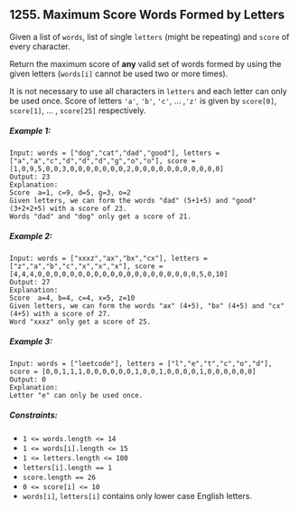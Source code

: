 ## 1255. Maximum Score Words Formed by Letters

Given a list of ```words```, list of  single ```letters``` (might be repeating) and ```score``` of every character.

Return the maximum score of **any** valid set of words formed by using the given letters (```words[i]``` cannot be used two or more times).

It is not necessary to use all characters in ```letters``` and each letter can only be used once. Score of letters ```'a'```, ```'b'```, ```'c'```, ... ,```'z'``` is given by ```score[0]```, ```score[1]```, ... , ```score[25]``` respectively.

##### Example 1:
```
Input: words = ["dog","cat","dad","good"], letters = ["a","a","c","d","d","d","g","o","o"], score = [1,0,9,5,0,0,3,0,0,0,0,0,0,0,2,0,0,0,0,0,0,0,0,0,0,0]
Output: 23
Explanation:
Score  a=1, c=9, d=5, g=3, o=2
Given letters, we can form the words "dad" (5+1+5) and "good" (3+2+2+5) with a score of 23.
Words "dad" and "dog" only get a score of 21.
```
##### Example 2:
```
Input: words = ["xxxz","ax","bx","cx"], letters = ["z","a","b","c","x","x","x"], score = [4,4,4,0,0,0,0,0,0,0,0,0,0,0,0,0,0,0,0,0,0,0,0,5,0,10]
Output: 27
Explanation:
Score  a=4, b=4, c=4, x=5, z=10
Given letters, we can form the words "ax" (4+5), "bx" (4+5) and "cx" (4+5) with a score of 27.
Word "xxxz" only get a score of 25.
```
##### Example 3:
```
Input: words = ["leetcode"], letters = ["l","e","t","c","o","d"], score = [0,0,1,1,1,0,0,0,0,0,0,1,0,0,1,0,0,0,0,1,0,0,0,0,0,0]
Output: 0
Explanation:
Letter "e" can only be used once.
```

##### Constraints:

* ```1 <= words.length <= 14```
* ```1 <= words[i].length <= 15```
* ```1 <= letters.length <= 100```
* ```letters[i].length == 1```
* ```score.length == 26```
* ```0 <= score[i] <= 10```
* ```words[i]```, ```letters[i]``` contains only lower case English letters.